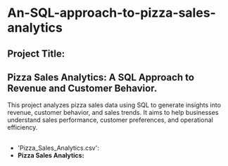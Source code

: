 # An-SQL-approach-to-pizza-sales-analytics
## Project Title:
## **Pizza Sales Analytics:** A SQL Approach to Revenue and Customer Behavior.
This project analyzes pizza sales data using SQL to generate insights into revenue, customer behavior, and sales trends. It aims to help businesses understand sales performance, customer preferences, and operational efficiency.
##
- 'Pizza_Sales_Analytics.csv':
- **Pizza Sales Analytics:**

